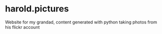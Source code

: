 # harold.pictures
Website for my grandad, content generated with python taking photos from his flickr account
